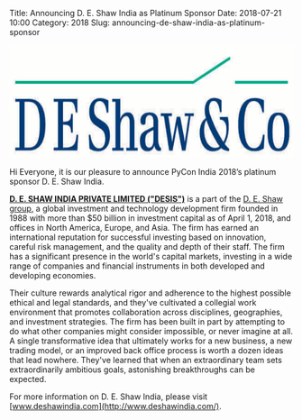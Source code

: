 Title: Announcing D. E. Shaw India as Platinum Sponsor
Date: 2018-07-21 10:00
Category: 2018
Slug: announcing-de-shaw-india-as-platinum-sponsor

<p class="text-center">
	<a href="http://www.deshawindia.com/" target="_blank">
		<img src="https://raw.githubusercontent.com/pythonindia/inpycon2018/master/img/sponsors/DESCO_Logo_2c.jpg" alt="D. E. Shaw India" height="200"/>
	</a>
</p>

Hi Everyone, it is our pleasure to announce PyCon India 2018’s platinum sponsor D. E. Shaw India.
<!-- PELICAN_END_SUMMARY -->

**[D. E. SHAW INDIA PRIVATE LIMITED ("DESIS")](http://www.deshawindia.com/)** is a part of the [D. E. Shaw group](http://www.deshaw.com/), a global investment and technology development firm founded in 1988 with more than $50 billion in investment capital as of April 1, 2018, and offices in North America, Europe, and Asia. The firm has earned an international reputation for successful investing based on innovation, careful risk management, and the quality and depth of their staff. The firm has a significant presence in the world's capital markets, investing in a wide range of companies and financial instruments in both developed and developing economies.

Their culture rewards analytical rigor and adherence to the highest possible ethical and legal standards, and they've cultivated a collegial work environment that promotes collaboration across disciplines, geographies, and investment strategies. The firm has been built in part by attempting to do what other companies might consider impossible, or never imagine at all. A single transformative idea that ultimately works for a new business, a new trading model, or an improved back office process is worth a dozen ideas that lead nowhere. They've learned that when an extraordinary team sets extraordinarily ambitious goals, astonishing breakthroughs can be expected.

For more information on D. E. Shaw India, please visit [www.deshawindia.com](http://www.deshawindia.com/).
